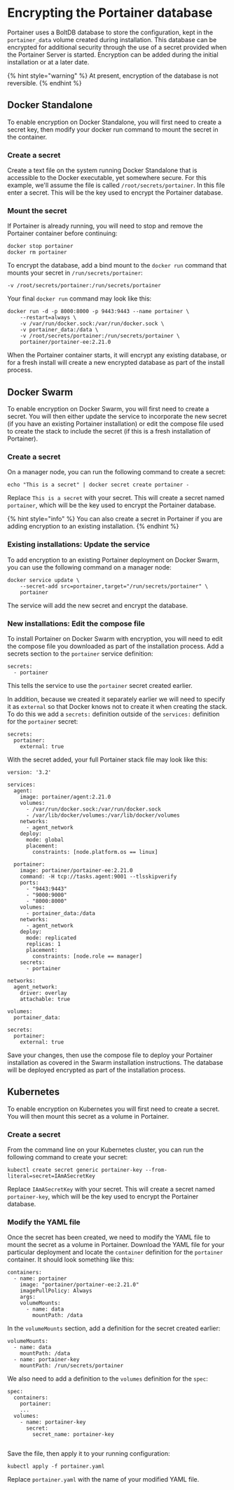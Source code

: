 # Encrypting the Portainer database

Portainer uses a BoltDB database to store the configuration, kept in the `portainer_data` volume created during installation. This database can be encrypted for additional security through the use of a secret provided when the Portainer Server is started. Encryption can be added during the initial installation or at a later date.

{% hint style="warning" %}
At present, encryption of the database is not reversible.
{% endhint %}

## Docker Standalone

To enable encryption on Docker Standalone, you will first need to create a secret key, then modify your docker run command to mount the secret in the container.

### Create a secret

Create a text file on the system running Docker Standalone that is accessible to the Docker executable, yet somewhere secure. For this example, we'll assume the file is called `/root/secrets/portainer`. In this file enter a secret. This will be the key used to encrypt the Portainer database.

### Mount the secret

If Portainer is already running, you will need to stop and remove the Portainer container before continuing:

```
docker stop portainer
docker rm portainer
```

To encrypt the database, add a bind mount to the `docker run` command that mounts your secret in `/run/secrets/portainer`:

```
-v /root/secrets/portainer:/run/secrets/portainer
```

Your final `docker run` command may look like this:

```
docker run -d -p 8000:8000 -p 9443:9443 --name portainer \
    --restart=always \
    -v /var/run/docker.sock:/var/run/docker.sock \
    -v portainer_data:/data \
    -v /root/secrets/portainer:/run/secrets/portainer \
    portainer/portainer-ee:2.21.0
```

When the Portainer container starts, it will encrypt any existing database, or for a fresh install will create a new encrypted database as part of the install process.

## Docker Swarm

To enable encryption on Docker Swarm, you will first need to create a secret. You will then either update the service to incorporate the new secret (if you have an existing Portainer installation) or edit the compose file used to create the stack to include the secret (if this is a fresh installation of Portainer).

### Create a secret

On a manager node, you can run the following command to create a secret:

```
echo "This is a secret" | docker secret create portainer -
```

Replace `This is a secret` with your secret. This will create a secret named `portainer`, which will be the key used to encrypt the Portainer database.

{% hint style="info" %}
You can also create a secret in Portainer if you are adding encryption to an existing installation.
{% endhint %}

### Existing installations: Update the service

To add encryption to an existing Portainer deployment on Docker Swarm, you can use the following command on a manager node:

```
docker service update \
    --secret-add src=portainer,target="/run/secrets/portainer" \
    portainer
```

The service will add the new secret and encrypt the database.

### New installations: Edit the compose file

To install Portainer on Docker Swarm with encryption, you will need to edit the compose file you downloaded as part of the installation process. Add a secrets section to the `portainer` service definition:

```
secrets:
  - portainer
```

This tells the service to use the `portainer` secret created earlier.

In addition, because we created it separately earlier we will need to specify it as `external` so that Docker knows not to create it when creating the stack. To do this we add a `secrets:` definition outside of the `services:` definition for the `portainer` secret:

```
secrets:
  portainer:
    external: true
```

With the secret added, your full Portainer stack file may look like this:

```
version: '3.2'

services:
  agent:
    image: portainer/agent:2.21.0
    volumes:
      - /var/run/docker.sock:/var/run/docker.sock
      - /var/lib/docker/volumes:/var/lib/docker/volumes
    networks:
      - agent_network
    deploy:
      mode: global
      placement:
        constraints: [node.platform.os == linux]

  portainer:
    image: portainer/portainer-ee:2.21.0
    command: -H tcp://tasks.agent:9001 --tlsskipverify
    ports:
      - "9443:9443"
      - "9000:9000"
      - "8000:8000"
    volumes:
      - portainer_data:/data
    networks:
      - agent_network
    deploy:
      mode: replicated
      replicas: 1
      placement:
        constraints: [node.role == manager]
    secrets:
      - portainer

networks:
  agent_network:
    driver: overlay
    attachable: true

volumes:
  portainer_data:
      
secrets:
  portainer:
    external: true
```

Save your changes, then use the compose file to deploy your Portainer installation as covered in the Swarm installation instructions. The database will be deployed encrypted as part of the installation process.

## Kubernetes

To enable encryption on Kubernetes you will first need to create a secret. You will then mount this secret as a volume in Portainer.

### Create a secret

From the command line on your Kubernetes cluster, you can run the following command to create your secret:

```
kubectl create secret generic portainer-key --from-literal=secret=IAmASecretKey
```

Replace `IAmASecretKey` with your secret. This will create a secret named `portainer-key`, which will be the key used to encrypt the Portainer database.

### Modify the YAML file

Once the secret has been created, we need to modify the YAML file to mount the secret as a volume in Portainer. Download the YAML file for your particular deployment and locate the `container` definition for the `portainer` container. It should look something like this:

```
containers:
  - name: portainer
    image: "portainer/portainer-ee:2.21.0"
    imagePullPolicy: Always
    args:          
    volumeMounts:
      - name: data
        mountPath: /data  
```

In the `volumeMounts` section, add a definition for the secret created earlier:

```
volumeMounts:
  - name: data
    mountPath: /data
  - name: portainer-key
    mountPath: /run/secrets/portainer
```

We also need to add a definition to the `volumes` definition for the `spec`:

```
spec:
  containers:
    portainer:
    ...
  volumes:
    - name: portainer-key
      secret:
        secret_name: portainer-key
      
```

Save the file, then apply it to your running configuration:

```
kubectl apply -f portainer.yaml
```

Replace `portainer.yaml` with the name of your modified YAML file.

